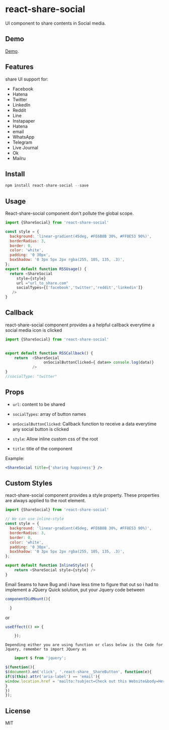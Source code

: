 # react-share-social

UI component to share contents in Social media.


## Demo

[Demo](https://react-share-social.github.io/react-share-social/).


## Features

share UI support for:
  - Facebook
  - Hatena
  - Twitter 
  - LinkedIn 
  - Reddit 
  - Line 
  - Instapaper
  - Hatena
  - email  
  - WhatsApp
  - Telegram
  - Live Journal
  - Ok
  - Mailru

  
## Install

```js
npm install react-share-social --save
``` 
## Usage

React-share-social component don't pollute the global scope.

```js
import {ShareSocial} from 'react-share-social' 

const style = {
  background: 'linear-gradient(45deg, #FE6B8B 30%, #FF8E53 90%)',
  borderRadius: 3,
  border: 0,
  color: 'white',
  padding: '0 30px',
  boxShadow: '0 3px 5px 2px rgba(255, 105, 135, .3)',
};
export default function RSSUsage() {
  return <ShareSocial 
     style={style}
     url ="url_to_share.com"
     socialTypes={['facebook','twitter','reddit','linkedin']}
   />
}


```
## Callback

 react-share-social component provides a a helpful callback everytime a social media icon is clicked

```js
import {ShareSocial} from 'react-share-social' 
 

export default function RSSCallback() { 
    return  <ShareSocial  
                 onSocialButtonClicked={ data=> console.log(data)}    
            />
}
//socialType: "twitter"
```
## Props

- `url`: content to be shared 

- `socialTypes`: array of button names

- `onSocialButtonClicked`: Callback function to receive a data everytime any social button is clicked

- `style`: Allow inline custom css of the root

- `title`: title of the component

Example:

```jsx
<ShareSocial title={'sharing happiness'} />
```
## Custom Styles

 react-share-social component provides a style property. These properties are always applied to the root element.

```js
import {ShareSocial} from 'react-share-social' 

// We can use inline-style
const style = {
  background: 'linear-gradient(45deg, #FE6B8B 30%, #FF8E53 90%)',
  borderRadius: 3,
  border: 0,
  color: 'white',
  padding: '0 30px',
  boxShadow: '0 3px 5px 2px rgba(255, 105, 135, .3)',
};

export default function InlineStyle() { 
    return <ShareSocial style={style} />
}
```

Email Seams to have Bug and i have less time to figure that out so  i had to implement a JQuery Quick solution, put your Jquery code between 
```js
componentDidMount(){

  } 
```
   or 
  
```js
useEffect(() => { 

    });
```
    Depending either you are using function or class below is the Code for Jquery, remember to import JQuery as 
```js
    import $ from 'jquery';
```

```js
$(function(){
$(document).on('click', '.react-share__ShareButton', function(e){
if($(this).attr('aria-label') == 'email'){
window.location.href = 'mailto:?subject=Check out this Website&body=Here is the Website: https://localhost:3000';
}
})
});

```

## License

MIT

